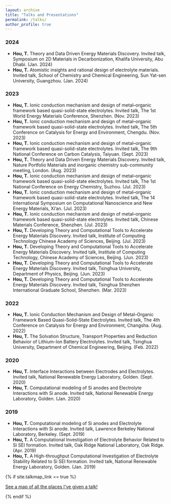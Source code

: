```yaml
---
layout: archive
title: "Talks and Presentations"
permalink: /talks/
author_profile: true
---
```

### 2024

* **Hou, T.** Theory and Data Driven Energy Materials Discovery. Invited talk, Symposium on 2D Materials in Decarbonization, Khalifa University, Abu Dhabi. (Jan. 2024)
* **Hou, T.** Atomistic insights and rational design of electrolyte materials. Invited talk, School of Chemistry and Chemical Engineering, Sun Yat-sen University, Guangzhou. (Jan. 2024)

### 2023

* **Hou, T.** Ionic conduction mechanism and design of metal–organic framework based quasi-solid-state electrolytes. Invited talk, The 1st World Energy Materials Conference, Shenzhen. (Nov. 2023)
* **Hou, T.** Ionic conduction mechanism and design of metal–organic framework based quasi-solid-state electrolytes. Invited talk, The 5th Conference on Catalysis for Energy and Environment, Chengdu. (Nov. 2023)
* **Hou, T.** Ionic conduction mechanism and design of metal–organic framework based quasi-solid-state electrolytes. Invited talk, The 9th National Conference on Carbon Catalysis, Taiyuan. (Sept. 2023)
* **Hou, T.** Theory and Data Driven Energy Materials Discovery. Invited talk, Nature Portfolio Materials and inorganic chemistry sub-community meeting, London. (Aug. 2023)
* **Hou, T.** Ionic conduction mechanism and design of metal–organic framework based quasi-solid-state electrolytes. Invited talk, The 1st National Conference on Energy Chemistry, Suzhou. (Jul. 2023)
* **Hou, T.** Ionic conduction mechanism and design of metal–organic framework based quasi-solid-state electrolytes. Invited talk, The 14 International Symposium on Computational Nanoscience and New Energy Materials, Xi’an. (Jul. 2023)
* **Hou, T.** Ionic conduction mechanism and design of metal–organic framework based quasi-solid-state electrolytes. Invited talk, Chinese Materials Conference, Shenzhen. (Jul. 2023)
* **Hou, T.** Developing Theory and Computational Tools to Accelerate Energy Materials Discovery. Invited talk, Institute of Computing Technology Chinese Academy of Sciences, Beijing. (Jul. 2023)
* **Hou, T.** Developing Theory and Computational Tools to Accelerate Energy Materials Discovery. Invited talk, Institute of Computing Technology, Chinese Academy of Sciences, Beijing. (Jun. 2023)
* **Hou, T.** Developing Theory and Computational Tools to Accelerate Energy Materials Discovery. Invited talk, Tsinghua University, Department of Physics, Beijing. (Jun. 2023)
* **Hou, T.** Developing Theory and Computational Tools to Accelerate Energy Materials Discovery. Invited talk, Tsinghua Shenzhen International Graduate School, Shenzhen. (Mar. 2023)

### 2022

* **Hou, T.** Ionic Conduction Mechanism and Design of Metal–Organic Framework Based Quasi-Solid-State Electrolytes. Invited talk, The 4th Conference on Catalysis for Energy and Environment, Changsha. (Aug. 2022)
* **Hou, T.** The Solvation Structure, Transport Properties and Reduction Behavior of Lithium-Ion Battery Electrolytes. Invited talk, Tsinghua University, Department of Chemical Engineering, Beijing. (Feb. 2022)

### 2020

* **Hou, T.** Interface Interactions between Electrodes and Electrolytes. Invited talk, National Renewable Energy Laboratory, Golden. (Sept. 2020)
* **Hou, T.** Computational modeling of Si anodes and Electrolyte Interactions with Si anode. Invited talk, National Renewable Energy Laboratory, Golden. (Jan. 2020)

### 2019

* **Hou, T.** Computational modeling of Si anodes and Electrolyte Interactions with Si anode. Invited talk, Lawrence Berkeley National Laboratory, Berkeley. (Sept. 2019)
* **Hou, T.** A Computational Investigation of Electrolyte Behavior Related to Si SEI formation. Invited talk, Oak Ridge National Laboratory, Oak Ridge. (Apr. 2019)
* **Hou, T.** A High-throughput Computational Investigation of Electrolyte Stability Related to Si SEI formation. Invited talk, National Renewable Energy Laboratory, Golden. (Jan. 2019)


{% if site.talkmap_link == true %}

<p style="text-decoration:underline;"><a href="/talkmap.html">See a map of all the places I've given a talk!</a></p>

{% endif %}
